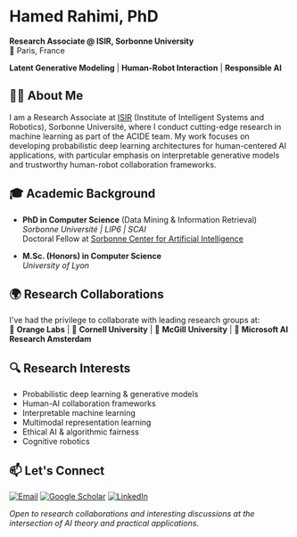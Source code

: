 
# Hamed Rahimi, PhD  
**Research Associate @ ISIR, Sorbonne University**  
📍 Paris, France  

**Latent Generative Modeling** | **Human-Robot Interaction** | **Responsible AI**

## 👨🔬 About Me
I am a Research Associate at [ISIR](https://www.isir.upmc.fr/) (Institute of Intelligent Systems and Robotics), Sorbonne Université, where I conduct cutting-edge research in machine learning as part of the ACIDE team. My work focuses on developing probabilistic deep learning architectures for human-centered AI applications, with particular emphasis on interpretable generative models and trustworthy human-robot collaboration frameworks.

## 🎓 Academic Background
- **PhD in Computer Science** (Data Mining & Information Retrieval)  
  *Sorbonne Université | LIP6 | SCAI*  
  Doctoral Fellow at [Sorbonne Center for Artificial Intelligence](https://scai.sorbonne-universite.fr/)
  
- **M.Sc. (Honors) in Computer Science**  
  *University of Lyon*  

## 🌍 Research Collaborations
I've had the privilege to collaborate with leading research groups at:  
🔬 **Orange Labs** | 🦉 **Cornell University** | 🍁 **McGill University** | 🤖 **Microsoft AI Research Amsterdam**

## 🔍 Research Interests
- Probabilistic deep learning & generative models
- Human-AI collaboration frameworks
- Interpretable machine learning
- Multimodal representation learning
- Ethical AI & algorithmic fairness
- Cognitive robotics

## 📫 Let's Connect
[![Email](https://img.shields.io/badge/Email-Contact%20Me-critical?style=flat&logo=gmail)](mailto:hamed.rahimi@sorbonne-universite.fr)
[![Google Scholar](https://img.shields.io/badge/Google_Scholar-4285F4?style=flat&logo=google-scholar)](https://scholar.google.com/citations?user=OEcBSosAAAAJ&hl=en)
[![LinkedIn](https://img.shields.io/badge/LinkedIn-0A66C2?style=flat&logo=linkedin)](https://www.linkedin.com/in/ham3d-rahimi/)


*Open to research collaborations and interesting discussions at the intersection of AI theory and practical applications.*
